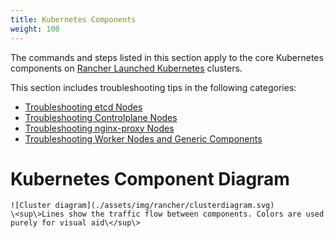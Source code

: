 ```yaml
---
title: Kubernetes Components
weight: 100
---
```


The commands and steps listed in this section apply to the core Kubernetes components on [Rancher Launched Kubernetes](https://rancher.com/docs/rancher/v2.6/en/cluster-provisioning/rke-clusters/) clusters.

This section includes troubleshooting tips in the following categories:

- [Troubleshooting etcd Nodes](https://rancher.com/docs/rancher/v2.6/en/troubleshooting/kubernetes-components/etcd)
- [Troubleshooting Controlplane Nodes](https://rancher.com/docs/rancher/v2.6/en/troubleshooting/kubernetes-components/controlplane)
- [Troubleshooting nginx-proxy Nodes](https://rancher.com/docs/rancher/v2.6/en/troubleshooting/kubernetes-components/nginx-proxy)
- [Troubleshooting Worker Nodes and Generic Components](https://rancher.com/docs/rancher/v2.6/en/troubleshooting/kubernetes-components/worker-and-generic)

# Kubernetes Component Diagram
```img
![Cluster diagram](./assets/img/rancher/clusterdiagram.svg)
\<sup\>Lines show the traffic flow between components. Colors are used purely for visual aid\</sup\>
```